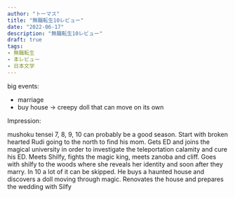 ```yaml
---
author: "トーマス"
title: "無職転生10レビュー"
date: "2022-06-17"
description: "無職転生10レビュー"
draft: true
tags:
- 無職転生
- 本レビュー
- 日本文学
---
```


big events:
- marriage
- buy house -> creepy doll that can move on its own

Impression:

mushoku tensei 7, 8, 9, 10 can probably be a good season. Start with broken hearted Rudi going to the north to find his mom. Gets ED and joins the magical university in order to investigate the teleportation calamity and cure his ED. Meets Shilfy, fights the magic king, meets zanoba and cliff. Goes with shilfy to the woods where she reveals her identity and soon after they marry. In 10 a lot of it can be skipped. He buys a haunted house and discovers a doll moving through magic. Renovates the house and prepares the wedding with Silfy 